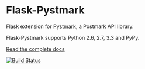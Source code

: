 Flask-Pystmark
==============

Flask extension for [Pystmark](https://github.com/xsleonard/pystmark), a Postmark API library.

Flask-Pystmark supports Python 2.6, 2.7, 3.3 and PyPy.

[Read the complete docs](https://flask-pystmark.readthedocs.org)

[![Build Status](https://travis-ci.org/xsleonard/flask-pystmark.png)](https://travis-ci.org/xsleonard/flask-pystmark)
